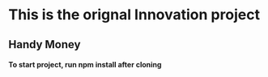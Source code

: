 # This is the orignal Innovation project
## Handy Money
#### To start project, run npm install after cloning

